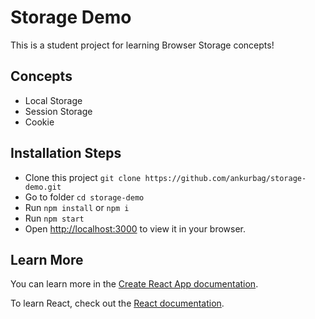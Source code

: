 # Storage Demo

This is a student project for learning Browser Storage concepts!

## Concepts

- Local Storage
- Session Storage
- Cookie

## Installation Steps

- Clone this project `git clone https://github.com/ankurbag/storage-demo.git`
- Go to folder `cd storage-demo`
- Run `npm install` or `npm i`
- Run `npm start`
- Open [http://localhost:3000](http://localhost:3000) to view it in your browser.

## Learn More

You can learn more in the [Create React App documentation](https://facebook.github.io/create-react-app/docs/getting-started).

To learn React, check out the [React documentation](https://reactjs.org/).

